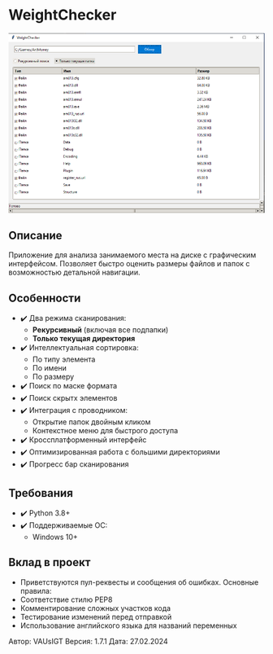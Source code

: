 # WeightChecker

![WeightChecker Screenshot](screenshot.png)

## Описание
Приложение для анализа занимаемого места на диске с графическим интерфейсом. Позволяет быстро оценить размеры файлов и папок с возможностью детальной навигации.

## Особенности
- ✔️ Два режима сканирования:
  - **Рекурсивный** (включая все подпапки)
  - **Только текущая директория**
- ✔️ Интеллектуальная сортировка:
  - По типу элемента
  - По имени
  - По размеру
- ✔️ Поиск по маске формата
- ✔️ Поиск скрытх элементов
- ✔️ Интеграция с проводником:
  - Открытие папок двойным кликом
  - Контекстное меню для быстрого доступа
- ✔️ Кроссплатформенный интерфейс
- ✔️ Оптимизированная работа с большими директориями
- ✔️ Прогресс бар сканирования

## Требования
- ✔️ Python 3.8+
- ✔️ Поддерживаемые ОС:
  - Windows 10+

## Вклад в проект
- Приветствуются пул-реквесты и сообщения об ошибках. Основные правила:
- Соответствие стилю PEP8
- Комментирование сложных участков кода
- Тестирование изменений перед отправкой
- Использование английского языка для названий переменных


Автор: VAUsIGT
Версия: 1.7.1
Дата: 27.02.2024
